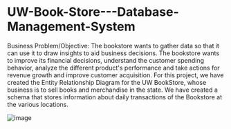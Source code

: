 # UW-Book-Store---Database-Management-System

Business Problem/Objective:
The bookstore wants to gather data so that it can use it to draw insights to aid business decisions. The bookstore wants to improve its financial decisions, understand the customer spending behavior, analyze the different product's performance and take actions for revenue growth and improve customer acquisition.
For this project, we have created the Entity Relationship Diagram for the UW BookStore, whose business is to sell books and merchandise in the state. We have created a schema that stores information about daily transactions of the Bookstore at the various locations.

![image](https://user-images.githubusercontent.com/60998281/112427205-6e947a80-8cf6-11eb-9ce9-28bb4cab4598.png)

